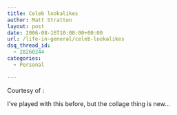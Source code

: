 ```yaml
---
title: Celeb lookalikes
author: Matt Stratton
layout: post
date: 2006-08-16T10:08:00+00:00
url: /life-in-general/celeb-lookalikes
dsq_thread_id:
  - 28260244
categories:
  - Personal

---
```

Courtesy of :

I&#8217;ve played with this before, but the collage thing is new&#8230;

<a href='https://www.myheritage.com/FP/Company/celebrity-collage.php' title='Click here to create your own Celebrity Collage' target='_blank'></a>